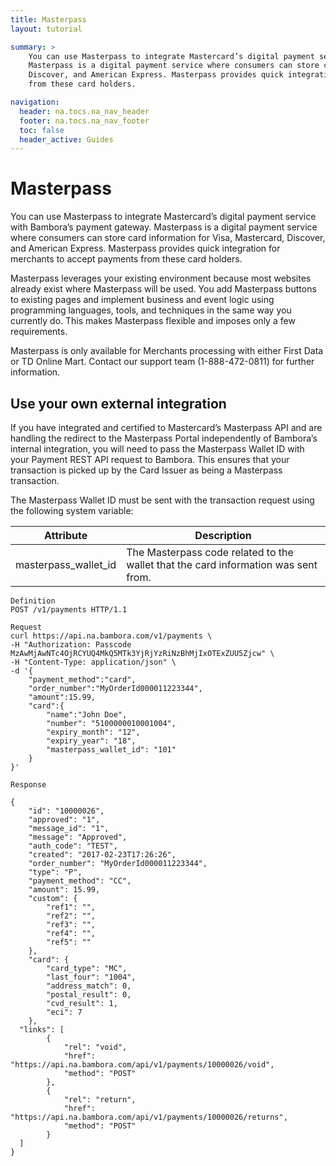 ```yaml
---
title: Masterpass
layout: tutorial

summary: >
    You can use Masterpass to integrate Mastercard’s digital payment service with Bambora’s payment gateway. 
    Masterpass is a digital payment service where consumers can store card information for Visa, Mastercard, 
    Discover, and American Express. Masterpass provides quick integration for merchants to accept payments 
    from these card holders.

navigation:
  header: na.tocs.na_nav_header
  footer: na.tocs.na_nav_footer
  toc: false
  header_active: Guides
---
```


# Masterpass

You can use Masterpass to integrate Mastercard’s digital payment service with Bambora’s payment gateway. 
Masterpass is a digital payment service where consumers can store card information for Visa, Mastercard, 
Discover, and American Express. Masterpass provides quick integration for merchants to accept payments 
from these card holders.

Masterpass leverages your existing environment because most websites already exist where Masterpass will 
be used. You add Masterpass buttons to existing pages and implement business and event logic using programming 
languages, tools, and techniques in the same way you currently do. This makes Masterpass flexible and imposes 
only a few requirements.

Masterpass is only available for Merchants processing with either First Data or TD Online Mart. 
Contact our support team (1-888-472-0811) for further information.

## Use your own external integration

If you have integrated and certified to Mastercard’s Masterpass API and are handling the redirect to the Masterpass Portal 
independently of Bambora’s internal integration, you will need to pass the Masterpass Wallet ID with your Payment REST API 
request to Bambora. This ensures that your transaction is picked up by the Card Issuer as being a Masterpass transaction.

The Masterpass Wallet ID must be sent with the transaction request using the following system variable:

| Attribute | Description |
| --- | --- |
| masterpass_wallet_id | The Masterpass code related to the wallet that the card information was sent from. |

```shell
Definition
POST /v1/payments HTTP/1.1

Request
curl https://api.na.bambora.com/v1/payments \
-H "Authorization: Passcode MzAwMjAwNTc4OjRCYUQ4MkQ5MTk3YjRjYzRiNzBhMjIxOTExZUU5Zjcw" \
-H "Content-Type: application/json" \
-d '{
    "payment_method":"card",
    "order_number":"MyOrderId000011223344",
    "amount":15.99,
    "card":{
        "name":"John Doe",
		"number": "5100000010001004",
		"expiry_month": "12",
		"expiry_year": "18",
		"masterpass_wallet_id": "101"
    }
}'

Response

{
    "id": "10000026",
    "approved": "1",
    "message_id": "1",
    "message": "Approved",
    "auth_code": "TEST",
    "created": "2017-02-23T17:26:26",
    "order_number": "MyOrderId000011223344",
    "type": "P",
    "payment_method": "CC",
    "amount": 15.99,
    "custom": {
        "ref1": "",
        "ref2": "",
        "ref3": "",
        "ref4": "",
        "ref5": ""
    },
    "card": {
        "card_type": "MC",
        "last_four": "1004",
        "address_match": 0,
        "postal_result": 0,
        "cvd_result": 1,
	    "eci": 7
    },
  "links": [
	    {
		    "rel": "void",
		    "href": "https://api.na.bambora.com/api/v1/payments/10000026/void",
		    "method": "POST"
	    },
	    {
		    "rel": "return",
		    "href": "https://api.na.bambora.com/api/v1/payments/10000026/returns",
		    "method": "POST"
	    }
  ]
}
```